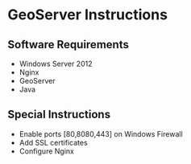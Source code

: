 # GeoServer Instructions

## Software Requirements

- Windows Server 2012
- Nginx
- GeoServer
- Java

## Special Instructions

- Enable ports [80,8080,443] on Windows Firewall
- Add SSL certificates
- Configure Nginx
